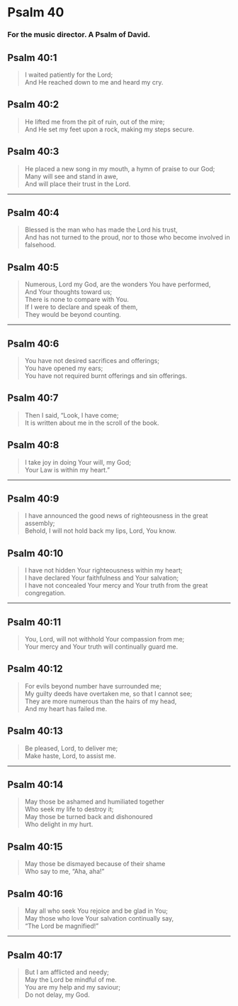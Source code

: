 # Psalm 40

### For the music director. A Psalm of David.

## Psalm 40:1

> I waited patiently for the Lord;  
> And He reached down to me and heard my cry.

## Psalm 40:2

> He lifted me from the pit of ruin, out of the mire;  
> And He set my feet upon a rock, making my steps secure.

## Psalm 40:3

> He placed a new song in my mouth, a hymn of praise to our God;  
> Many will see and stand in awe,  
> And will place their trust in the Lord.

---

## Psalm 40:4

> Blessed is the man who has made the Lord his trust,  
> And has not turned to the proud, nor to those who become involved in falsehood.

## Psalm 40:5

> Numerous, Lord my God, are the wonders You have performed,  
> And Your thoughts toward us;  
> There is none to compare with You.  
> If I were to declare and speak of them,  
> They would be beyond counting.

---

## Psalm 40:6

> You have not desired sacrifices and offerings;  
> You have opened my ears;  
> You have not required burnt offerings and sin offerings.

## Psalm 40:7

> Then I said, “Look, I have come;  
> It is written about me in the scroll of the book.

## Psalm 40:8

> I take joy in doing Your will, my God;  
> Your Law is within my heart.”

---

## Psalm 40:9

> I have announced the good news of righteousness in the great assembly;  
> Behold, I will not hold back my lips, Lord, You know.

## Psalm 40:10

> I have not hidden Your righteousness within my heart;  
> I have declared Your faithfulness and Your salvation;  
> I have not concealed Your mercy and Your truth from the great congregation.

---

## Psalm 40:11

> You, Lord, will not withhold Your compassion from me;  
> Your mercy and Your truth will continually guard me.

## Psalm 40:12

> For evils beyond number have surrounded me;  
> My guilty deeds have overtaken me, so that I cannot see;  
> They are more numerous than the hairs of my head,  
> And my heart has failed me.

## Psalm 40:13

> Be pleased, Lord, to deliver me;  
> Make haste, Lord, to assist me.

---

## Psalm 40:14

> May those be ashamed and humiliated together  
> Who seek my life to destroy it;  
> May those be turned back and dishonoured  
> Who delight in my hurt.

## Psalm 40:15

> May those be dismayed because of their shame  
> Who say to me, “Aha, aha!”

## Psalm 40:16

> May all who seek You rejoice and be glad in You;  
> May those who love Your salvation continually say,  
> “The Lord be magnified!”

---

## Psalm 40:17

> But I am afflicted and needy;  
> May the Lord be mindful of me.  
> You are my help and my saviour;  
> Do not delay, my God.
